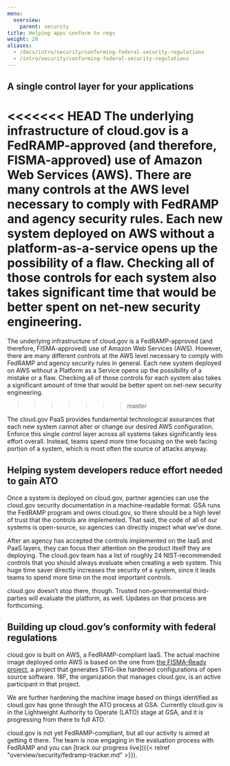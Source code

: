 ```yaml
---
menu:
  overview:
    parent: security
title: Helping apps conform to regs
weight: 20
aliases:
  - /docs/intro/security/conforming-federal-security-regulations
  - /intro/security/conforming-federal-security-regulations
---
```


## A single control layer for your applications

<<<<<<< HEAD
The underlying infrastructure of cloud.gov is a FedRAMP-approved (and therefore, FISMA-approved) use of Amazon Web Services (AWS). There are many controls at the AWS level necessary to comply with FedRAMP and agency security rules. Each new system deployed on AWS without a platform-as-a-service opens up the possibility of a flaw. Checking all of those controls for each system also takes significant time that would be better spent on net-new security engineering.
=======
The underlying infrastructure of cloud.gov is a FedRAMP-approved (and therefore, FISMA-approved) use of Amazon Web Services (AWS). However, there are many different controls at the AWS level necessary to comply with FedRAMP and agency security rules in general. Each new system deployed on AWS without a Platform as a Service opens up the possibility of a mistake or a flaw. Checking all of those controls for each system also takes a significant amount of time that would be better spent on net-new security engineering.
>>>>>>> master

The cloud.gov PaaS provides fundamental technological assurances that each new system cannot alter or change our desired AWS configuration. Enforce this single control layer across all systems takes significantly less effort overall. Instead, teams spend more time focusing on the web facing portion of a system, which is most often the source of attacks anyway.

## Helping system developers reduce effort needed to gain ATO

Once a system is deployed on cloud.gov, partner agencies can use the cloud.gov security documentation in a machine-readable format. GSA runs the FedRAMP program and owns cloud.gov, so there should be a high level of trust that the controls are implemented. That said, the code of all of our systems is open-source, so agencies can directly inspect what we’ve done.

After an agency has accepted the controls implemented on the IaaS and PaaS layers, they can focus their attention on the product itself they are deploying. The cloud.gov team has a list of roughly 24 NIST-recommended controls that you should always evaluate when creating a web system. This huge time saver directly increases the security of a system, since it leads teams to spend more time on the most important controls.

cloud.gov doesn’t stop there, though. Trusted non-governmental third-parties will evaluate the platform, as well. Updates on that process are forthcoming.

## Building up cloud.gov’s conformity with federal regulations

cloud.gov is built on AWS, a FedRAMP-compliant IaaS. The actual machine image deployed onto AWS is based on the one from [the FISMA-Ready project](https://github.com/fisma-ready), a project that generates STIG-like hardened configurations of open source software. 18F, the organization that manages cloud.gov, is an active participant in that project.

We are further hardening the machine image based on things identified as cloud.gov has gone through the ATO process at GSA. Currently cloud.gov is in the Lightweight Authority to Operate (LATO) stage at GSA, and it is progressing from there to full ATO.

cloud.gov is not yet FedRAMP-compliant, but all our activity is aimed at getting it there. The team is now engaging in the evaluation process with FedRAMP and you can [track our progress live]({{< relref "overview/security/fedramp-tracker.md" >}}).
